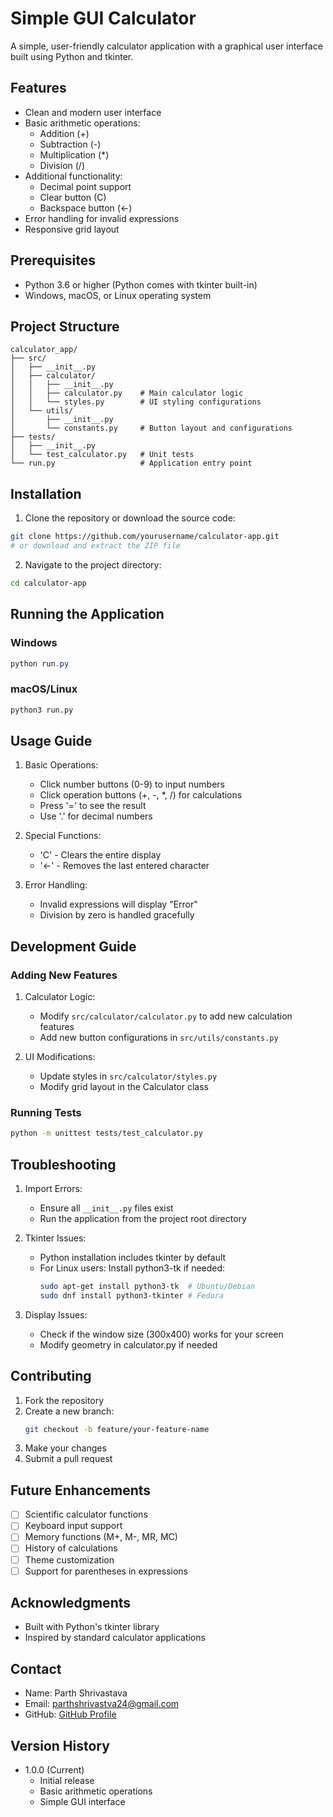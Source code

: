 # Simple GUI Calculator

A simple, user-friendly calculator application with a graphical user interface built using Python and tkinter.

## Features

- Clean and modern user interface
- Basic arithmetic operations:
  - Addition (+)
  - Subtraction (-)
  - Multiplication (\*)
  - Division (/)
- Additional functionality:
  - Decimal point support
  - Clear button (C)
  - Backspace button (←)
- Error handling for invalid expressions
- Responsive grid layout

## Prerequisites

- Python 3.6 or higher (Python comes with tkinter built-in)
- Windows, macOS, or Linux operating system

## Project Structure

```
calculator_app/
├── src/
│   ├── __init__.py
│   ├── calculator/
│   │   ├── __init__.py
│   │   ├── calculator.py    # Main calculator logic
│   │   └── styles.py        # UI styling configurations
│   └── utils/
│       ├── __init__.py
│       └── constants.py     # Button layout and configurations
├── tests/
│   ├── __init__.py
│   └── test_calculator.py   # Unit tests
└── run.py                   # Application entry point
```

## Installation

1. Clone the repository or download the source code:

```bash
git clone https://github.com/yourusername/calculator-app.git
# or download and extract the ZIP file
```

2. Navigate to the project directory:

```bash
cd calculator-app
```

## Running the Application

### Windows

```powershell
python run.py
```

### macOS/Linux

```bash
python3 run.py
```

## Usage Guide

1. Basic Operations:

   - Click number buttons (0-9) to input numbers
   - Click operation buttons (+, -, \*, /) for calculations
   - Press '=' to see the result
   - Use '.' for decimal numbers

2. Special Functions:

   - 'C' - Clears the entire display
   - '←' - Removes the last entered character

3. Error Handling:
   - Invalid expressions will display "Error"
   - Division by zero is handled gracefully

## Development Guide

### Adding New Features

1. Calculator Logic:

   - Modify `src/calculator/calculator.py` to add new calculation features
   - Add new button configurations in `src/utils/constants.py`

2. UI Modifications:
   - Update styles in `src/calculator/styles.py`
   - Modify grid layout in the Calculator class

### Running Tests

```bash
python -m unittest tests/test_calculator.py
```

## Troubleshooting

1. Import Errors:

   - Ensure all `__init__.py` files exist
   - Run the application from the project root directory

2. Tkinter Issues:

   - Python installation includes tkinter by default
   - For Linux users: Install python3-tk if needed:
     ```bash
     sudo apt-get install python3-tk  # Ubuntu/Debian
     sudo dnf install python3-tkinter # Fedora
     ```

3. Display Issues:
   - Check if the window size (300x400) works for your screen
   - Modify geometry in calculator.py if needed

## Contributing

1. Fork the repository
2. Create a new branch:
   ```bash
   git checkout -b feature/your-feature-name
   ```
3. Make your changes
4. Submit a pull request

## Future Enhancements

- [ ] Scientific calculator functions
- [ ] Keyboard input support
- [ ] Memory functions (M+, M-, MR, MC)
- [ ] History of calculations
- [ ] Theme customization
- [ ] Support for parentheses in expressions

## Acknowledgments

- Built with Python's tkinter library
- Inspired by standard calculator applications

## Contact

- Name: Parth Shrivastava
- Email: parthshrivastva24@gmail.com
- GitHub: [GitHub Profile](https://github.com/Parth-243)

## Version History

- 1.0.0 (Current)
  - Initial release
  - Basic arithmetic operations
  - Simple GUI interface
